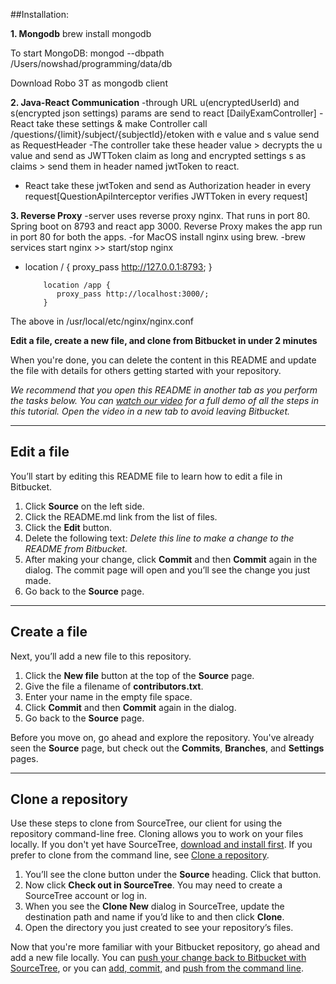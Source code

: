 ##Installation:

**1. Mongodb**
brew install mongodb

To start MongoDB:
mongod --dbpath /Users/nowshad/programming/data/db

Download Robo 3T as mongodb client

**2. Java-React Communication**
-through URL u(encryptedUserId) and s(encrypted json settings) params are send to react [DailyExamController]
-React take these settings & make Controller call /questions/{limit}/subject/{subjectId}/etoken with e value and s value send as RequestHeader
-The controller take these header value > decrypts the u value and send as JWTToken claim as long and encrypted settings s as claims > send them in header
named jwtToken to react.
- React take these jwtToken and send as Authorization header in every request[QuestionApiInterceptor verifies JWTToken in every request]

**3. Reverse Proxy**
-server uses reverse proxy nginx. That runs in port 80. Spring boot on 8793 and react app 3000.
Reverse Proxy makes the app run in port 80 for both the apps.
-for MacOS install nginx using brew.
-brew services start nginx >> start/stop nginx
- location / {
             proxy_pass http://127.0.0.1:8793;
          }
 
          location /app {
             proxy_pass http://localhost:3000/;
          }
The above in /usr/local/etc/nginx/nginx.conf



**Edit a file, create a new file, and clone from Bitbucket in under 2 minutes**

When you're done, you can delete the content in this README and update the file with details for others getting started with your repository.

*We recommend that you open this README in another tab as you perform the tasks below. You can [watch our video](https://youtu.be/0ocf7u76WSo) for a full demo of all the steps in this tutorial. Open the video in a new tab to avoid leaving Bitbucket.*

---

## Edit a file

You’ll start by editing this README file to learn how to edit a file in Bitbucket.

1. Click **Source** on the left side.
2. Click the README.md link from the list of files.
3. Click the **Edit** button.
4. Delete the following text: *Delete this line to make a change to the README from Bitbucket.*
5. After making your change, click **Commit** and then **Commit** again in the dialog. The commit page will open and you’ll see the change you just made.
6. Go back to the **Source** page.

---

## Create a file

Next, you’ll add a new file to this repository.

1. Click the **New file** button at the top of the **Source** page.
2. Give the file a filename of **contributors.txt**.
3. Enter your name in the empty file space.
4. Click **Commit** and then **Commit** again in the dialog.
5. Go back to the **Source** page.

Before you move on, go ahead and explore the repository. You've already seen the **Source** page, but check out the **Commits**, **Branches**, and **Settings** pages.

---

## Clone a repository

Use these steps to clone from SourceTree, our client for using the repository command-line free. Cloning allows you to work on your files locally. If you don't yet have SourceTree, [download and install first](https://www.sourcetreeapp.com/). If you prefer to clone from the command line, see [Clone a repository](https://confluence.atlassian.com/x/4whODQ).

1. You’ll see the clone button under the **Source** heading. Click that button.
2. Now click **Check out in SourceTree**. You may need to create a SourceTree account or log in.
3. When you see the **Clone New** dialog in SourceTree, update the destination path and name if you’d like to and then click **Clone**.
4. Open the directory you just created to see your repository’s files.

Now that you're more familiar with your Bitbucket repository, go ahead and add a new file locally. You can [push your change back to Bitbucket with SourceTree](https://confluence.atlassian.com/x/iqyBMg), or you can [add, commit,](https://confluence.atlassian.com/x/8QhODQ) and [push from the command line](https://confluence.atlassian.com/x/NQ0zDQ).
